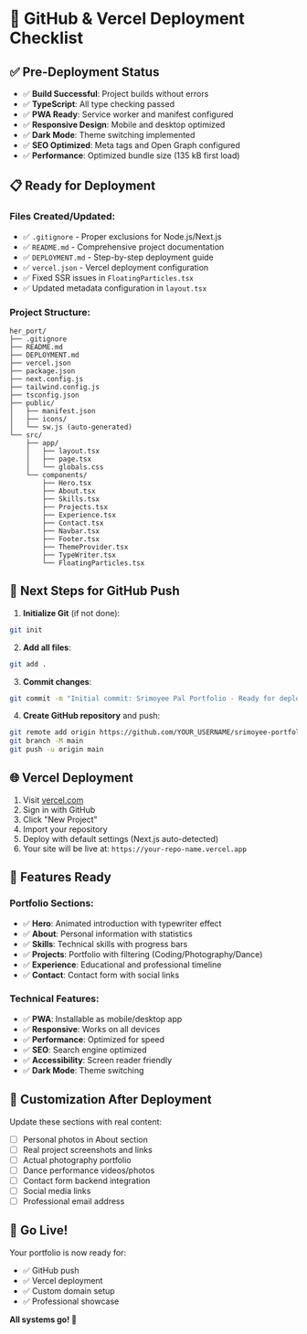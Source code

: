 # 🚀 GitHub & Vercel Deployment Checklist

## ✅ Pre-Deployment Status

- ✅ **Build Successful**: Project builds without errors
- ✅ **TypeScript**: All type checking passed
- ✅ **PWA Ready**: Service worker and manifest configured
- ✅ **Responsive Design**: Mobile and desktop optimized
- ✅ **Dark Mode**: Theme switching implemented
- ✅ **SEO Optimized**: Meta tags and Open Graph configured
- ✅ **Performance**: Optimized bundle size (135 kB first load)

## 📋 Ready for Deployment

### Files Created/Updated:
- ✅ `.gitignore` - Proper exclusions for Node.js/Next.js
- ✅ `README.md` - Comprehensive project documentation
- ✅ `DEPLOYMENT.md` - Step-by-step deployment guide
- ✅ `vercel.json` - Vercel deployment configuration
- ✅ Fixed SSR issues in `FloatingParticles.tsx`
- ✅ Updated metadata configuration in `layout.tsx`

### Project Structure:
```
her_port/
├── .gitignore
├── README.md
├── DEPLOYMENT.md
├── vercel.json
├── package.json
├── next.config.js
├── tailwind.config.js
├── tsconfig.json
├── public/
│   ├── manifest.json
│   ├── icons/
│   └── sw.js (auto-generated)
└── src/
    ├── app/
    │   ├── layout.tsx
    │   ├── page.tsx
    │   └── globals.css
    └── components/
        ├── Hero.tsx
        ├── About.tsx
        ├── Skills.tsx
        ├── Projects.tsx
        ├── Experience.tsx
        ├── Contact.tsx
        ├── Navbar.tsx
        ├── Footer.tsx
        ├── ThemeProvider.tsx
        ├── TypeWriter.tsx
        └── FloatingParticles.tsx
```

## 🎯 Next Steps for GitHub Push

1. **Initialize Git** (if not done):
```bash
git init
```

2. **Add all files**:
```bash
git add .
```

3. **Commit changes**:
```bash
git commit -m "Initial commit: Srimoyee Pal Portfolio - Ready for deployment"
```

4. **Create GitHub repository** and push:
```bash
git remote add origin https://github.com/YOUR_USERNAME/srimoyee-portfolio.git
git branch -M main
git push -u origin main
```

## 🌐 Vercel Deployment

1. Visit [vercel.com](https://vercel.com)
2. Sign in with GitHub
3. Click "New Project"
4. Import your repository
5. Deploy with default settings (Next.js auto-detected)
6. Your site will be live at: `https://your-repo-name.vercel.app`

## 📱 Features Ready

### Portfolio Sections:
- ✅ **Hero**: Animated introduction with typewriter effect
- ✅ **About**: Personal information with statistics
- ✅ **Skills**: Technical skills with progress bars
- ✅ **Projects**: Portfolio with filtering (Coding/Photography/Dance)
- ✅ **Experience**: Educational and professional timeline
- ✅ **Contact**: Contact form with social links

### Technical Features:
- ✅ **PWA**: Installable as mobile/desktop app
- ✅ **Responsive**: Works on all devices
- ✅ **Performance**: Optimized for speed
- ✅ **SEO**: Search engine optimized
- ✅ **Accessibility**: Screen reader friendly
- ✅ **Dark Mode**: Theme switching

## 🔧 Customization After Deployment

Update these sections with real content:
- [ ] Personal photos in About section
- [ ] Real project screenshots and links
- [ ] Actual photography portfolio
- [ ] Dance performance videos/photos
- [ ] Contact form backend integration
- [ ] Social media links
- [ ] Professional email address

## 🚀 Go Live!

Your portfolio is now ready for:
- ✅ GitHub push
- ✅ Vercel deployment
- ✅ Custom domain setup
- ✅ Professional showcase

**All systems go! 🚀**
